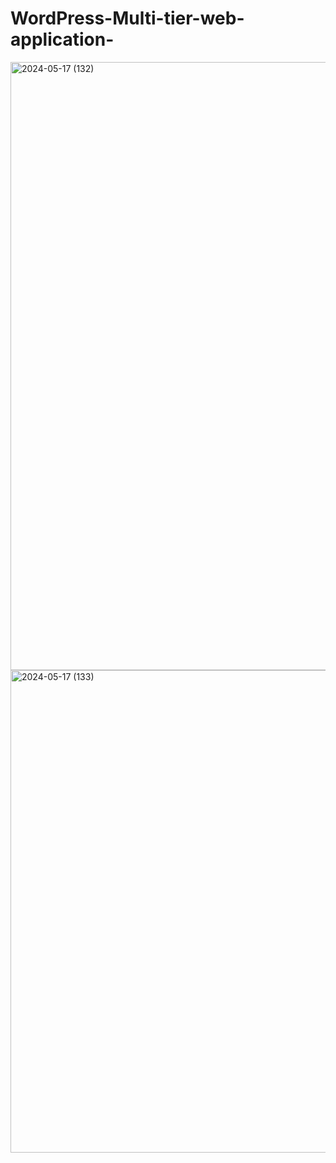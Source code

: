 # WordPress-Multi-tier-web-application-
<img width="973" alt="2024-05-17 (132)" src="https://github.com/KelechiOjiaku/WordPress-Multi-tier-web-application-/assets/157051896/9a95df1b-f066-4528-be45-6910568c5ae4">
<img width="772" alt="2024-05-17 (133)" src="https://github.com/KelechiOjiaku/WordPress-Multi-tier-web-application-/assets/157051896/f407cfdf-585e-4586-aa32-39db7bded57e">
